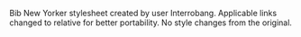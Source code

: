 Bib New Yorker stylesheet created by user Interrobang. Applicable links changed to relative for better portability. No style changes from the original.
